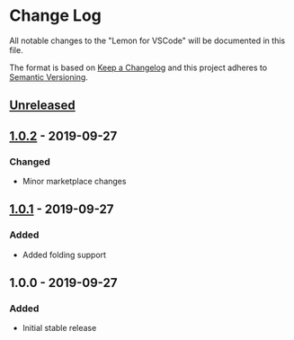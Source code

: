 # Change Log

All notable changes to the "Lemon for VSCode" will be documented in this file.

The format is based on [Keep a Changelog](http://keepachangelog.com/)
and this project adheres to [Semantic Versioning](http://semver.org/).

## [Unreleased]

## [1.0.2] - 2019-09-27
### Changed
 - Minor marketplace changes

## [1.0.1] - 2019-09-27
### Added
 - Added folding support

## 1.0.0 - 2019-09-27
### Added
 - Initial stable release

[Unreleased]: https://github.com/sergeyklay/lemon-vscode/compare/1.0.2...HEAD
[1.0.2]: https://github.com/sergeyklay/lemon-vscode/compare/1.0.1...1.0.2
[1.0.1]: https://github.com/sergeyklay/lemon-vscode/compare/1.0.0...1.0.1
